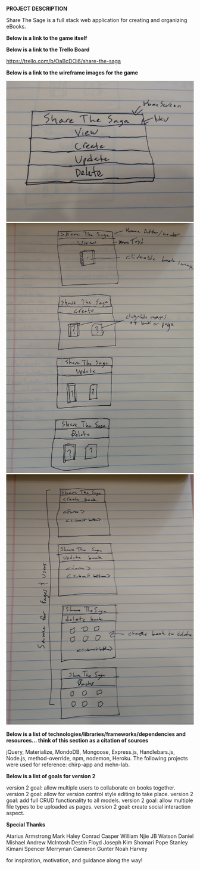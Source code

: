 **PROJECT DESCRIPTION**

Share The Sage is a full stack web application for creating and organizing eBooks.

**Below is a link to the game itself**



**Below is a link to the Trello Board**

https://trello.com/b/OaBcDOi6/share-the-saga

**Below is a link to the wireframe images for the game**

![wire frame 1](wireframes/p2_wireframe1.jpg)
![wire frame 2](wireframes/p2_wireframe2.jpg)
![wire frame 3](wireframes/p2_wireframe3.jpg)

**Below is a list of technologies/libraries/frameworks/dependencies and resources... think of this section as a citation of sources**

jQuery, Materialize, MondoDB, Mongoose, Express.js, Handlebars.js, Node.js, method-override, npm, nodemon, Heroku. The following projects were used for reference: chirp-app and mehn-lab.

**Below is a list of goals for version 2**

version 2 goal: allow multiple users to collaborate on books together.
version 2 goal: allow for version control style editing to take place.
version 2 goal: add full CRUD functionality to all models.
version 2 goal: allow multiple file types to be uploaded as pages.
version 2 goal: create social interaction aspect.

**Special Thanks**

Atarius Armstrong
Mark Haley
Conrad Casper
William Njie
JB Watson
Daniel Mishael
Andrew McIntosh
Destin Floyd
Joseph Kim
Shomari Pope
Stanley Kimani
Spencer Merryman
Cameron Gunter
Noah Harvey

for inspiration, motivation, and guidance along the way!